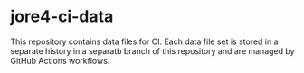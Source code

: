 # jore4-ci-data

This repository contains data files for CI. Each data file set is stored in a separate history
in a separatb branch of this repository and are managed by GitHub Actions workflows.
